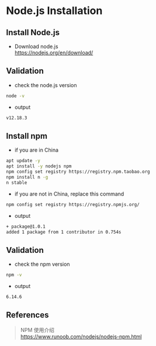 # Node.js Installation

## Install Node.js
- Download node.js  
https://nodejs.org/en/download/

## Validation
- check the node.js version
``` bash
node -v
```

- output
``` bash
v12.18.3
```

## Install npm
- if you are in China
``` bash
apt update -y
apt install -y nodejs npm
npm config set registry https://registry.npm.taobao.org
npm install n -g
n stable
```

- if you are not in China, replace this command
``` bash
npm config set registry https://registry.npmjs.org/
```

- output
``` bash
+ package@1.0.1
added 1 package from 1 contributor in 0.754s
```

## Validation
- check the npm version
``` bash
npm -v
```

- output
``` bash
6.14.6
```


## References
> NPM 使用介绍  
https://www.runoob.com/nodejs/nodejs-npm.html